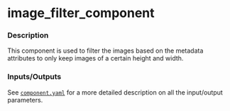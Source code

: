 # image_filter_component

### Description

This component is used to filter the images based on the metadata attributes to only keep images of a certain height and width.

### **Inputs/Outputs**

See [`component.yaml`](component.yaml) for a more detailed description on all the input/output parameters. 